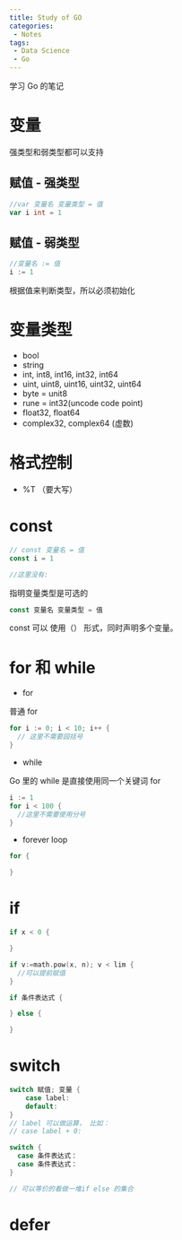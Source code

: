 ```yaml
---
title: Study of GO
categories:
 - Notes
tags:
 - Data Science
 - Go
---
```


学习 Go 的笔记

# 变量

强类型和弱类型都可以支持

## 赋值 - 强类型

```go
//var 变量名 变量类型 = 值
var i int = 1
```

## 赋值 - 弱类型

```go
//变量名 := 值
i := 1
```

根据值来判断类型，所以必须初始化

# 变量类型

- bool
- string
- int, int8, int16, int32, int64
- uint, uint8, uint16, uint32, uint64
- byte = unit8
- rune = int32(uncode code point)
- float32, float64
- complex32, complex64 (虚数)


# 格式控制

- %T （要大写）


# const

```go
// const 变量名 = 值
const i = 1

//这里没有:
```
指明变量类型是可选的

```go
const 变量名 变量类型 = 值
```

const 可以 使用（） 形式，同时声明多个变量。

# for 和 while

  - for

普通 for 
```go
for i := 0; i < 10; i++ {
  // 这里不需要园括号
}
```

  - while

Go 里的 while 是直接使用同一个关键词 for 
```go
i := 1
for i < 100 {
  //这里不需要使用分号
}
```

- forever loop

```go
for {

}
```

# if

```go
if x < 0 {

}

if v:=math.pow(x, n); v < lim {
  //可以提前赋值
}

if 条件表达式 {

} else {

}
```

# switch

```go
switch 赋值; 变量 {
    case label:
    default:
}
// label 可以做运算， 比如： 
// case label + 0:
``` 

```go
switch {
  case 条件表达式：
  case 条件表达式：
}

// 可以等价的看做一堆if else 的集合
```


# defer
